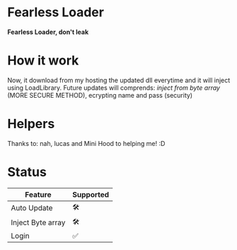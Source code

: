 # Fearless Loader
**Fearless Loader, don't leak**


# How it work
Now, it download from my hosting the updated dll everytime and  it will inject using LoadLibrary.
Future updates will comprends: *inject from byte array* (MORE SECURE METHOD), ecrypting name and pass (security)

# Helpers
Thanks to: nah, lucas and Mini Hood to helping me! :D

# Status

| Feature | Supported          |
| ------- | ------------------ |
| Auto Update   | 🛠️ |
| Inject Byte array  | 🛠️                 |
| Login  | :white_check_mark:                |
